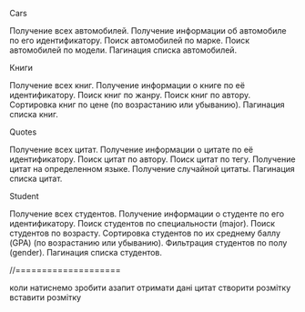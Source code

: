 Cars

Получение всех автомобилей. Получение информации об автомобиле по его
идентификатору. Поиск автомобилей по марке. Поиск автомобилей по модели.
Пагинация списка автомобилей.

Книги

Получение всех книг. Получение информации о книге по её идентификатору. Поиск
книг по жанру. Поиск книг по автору. Сортировка книг по цене (по возрастанию или
убыванию). Пагинация списка книг.

Quotes

Получение всех цитат. Получение информации о цитате по её идентификатору. Поиск
цитат по автору. Поиск цитат по тегу. Получение цитат на определенном языке.
Получение случайной цитаты. Пагинация списка цитат.

Student

Получение всех студентов. Получение информации о студенте по его идентификатору.
Поиск студентов по специальности (major). Поиск студентов по возрасту.
Сортировка студентов по их среднему баллу (GPA) (по возрастанию или убыванию).
Фильтрация студентов по полу (gender). Пагинация списка студентов.

//====================

коли натиснемо зробити азапит отримати дані цитат створити розмітку вставити
розмітку
